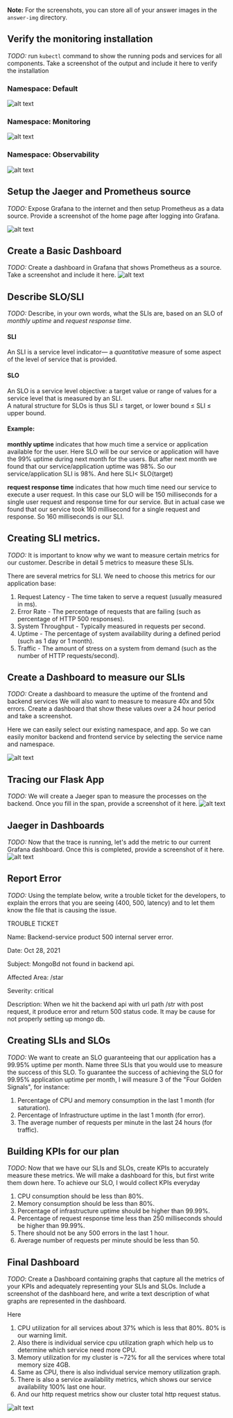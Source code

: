 **Note:** For the screenshots, you can store all of your answer images in the `answer-img` directory.

## Verify the monitoring installation
[//]: # ()
*TODO:* run `kubectl` command to show the running pods and services for all components. Take a screenshot of the output and include it here to verify the installation

### Namespace: Default
![alt text](answer-img/kubectl_get_all_pods.png)
### Namespace: Monitoring
![alt text](answer-img/kubectl_get_all_monitoring_pods.png)
### Namespace: Observability
![alt text](answer-img/kubectl_get_all_observability.png)

## Setup the Jaeger and Prometheus source
*TODO:* Expose Grafana to the internet and then setup Prometheus as a data source. Provide a screenshot of the home page after logging into Grafana.

![alt text](answer-img/grafana-home.png)
## Create a Basic Dashboard
*TODO:* Create a dashboard in Grafana that shows Prometheus as a source. Take a screenshot and include it here.
![alt text](answer-img/grafana-dashboard.png)

## Describe SLO/SLI
*TODO:* Describe, in your own words, what the SLIs are, based on an SLO of *monthly uptime* and *request response time*.

#### SLI
An SLI is a service level indicator— a *quantitative* measure of some aspect of the level of service that is provided.
#### SLO
An SLO is a service level objective: a target value or range of values for a service level that is measured by an SLI.<br>
A natural structure for SLOs is thus SLI ≤ target, or lower bound ≤ SLI ≤ upper bound.

#### Example:
**monthly uptime** indicates that how much time a service or application available for the user. 
Here SLO will be our service or application will have the 99% uptime  during next month for the users.
But after next month we found that our service/application uptime was 98%. So our service/application
SLI is 98%. And here SLI< SLO(target)

**request response time** indicates that how much time need our service to execute a user request.
In this case our SLO will be 150 milliseconds  for a single user request and response time for our service. 
But in actual case we found that our service took 160 millisecond for a single request and response. So
160 milliseconds is our SLI.


## Creating SLI metrics.
*TODO:* It is important to know why we want to measure certain metrics for our customer. Describe in detail 5 metrics to measure these SLIs. 

There are several metrics for SLI. We need to choose this metrics for our application base:

  1. Request Latency - The time taken to serve a request (usually measured in ms).
  2. Error Rate - The percentage of requests that are failing (such as percentage of HTTP 500 responses).
  3. System Throughput - Typically measured in requests per second. 
  4. Uptime - The percentage of system availability during a defined period (such as 1 day or 1 month).
  5. Traffic - The amount of stress on a system from demand (such as the number of HTTP requests/second).

## Create a Dashboard to measure our SLIs
*TODO:* Create a dashboard to measure the uptime of the frontend and backend services We will also want to measure to measure 40x and 50x errors. Create a dashboard that show these values over a 24 hour period and take a screenshot.

Here we can easily select our existing namespace, and app.
So we can easily monitor backend and frontend service by selecting the service name and namespace.

![alt text](answer-img/uptime_http_4x_5x.png)

## Tracing our Flask App
*TODO:*  We will create a Jaeger span to measure the processes on the backend. Once you fill in the span, provide a screenshot of it here.
![alt text](answer-img/jaeger_tracing-backend.png)
## Jaeger in Dashboards
*TODO:* Now that the trace is running, let's add the metric to our current Grafana dashboard. Once this is completed, provide a screenshot of it here.
![alt text](answer-img/grafana-traning-backend.png)
## Report Error
*TODO:* Using the template below, write a trouble ticket for the developers, to explain the errors that you are seeing (400, 500, latency) and to let them know the file that is causing the issue.

TROUBLE TICKET

Name: Backend-service product 500 internal server error.

Date: Oct 28, 2021

Subject: MongoBd not found in backend api.

Affected Area: /star

Severity: critical

Description: When we hit the backend api with url path /str with post request, it produce error and return 500
status code. It may be cause for not properly setting up mongo db. 


## Creating SLIs and SLOs
*TODO:* We want to create an SLO guaranteeing that our application has a 99.95% uptime per month. Name three SLIs that you would use to measure the success of this SLO.
To guarantee the success of achieving the SLO for 99.95% application uptime per month, 
I will measure 3 of the "Four Golden Signals", for instance:

  1. Percentage of CPU and memory consumption in the last 1 month (for saturation).
  2. Percentage of Infrastructure uptime in the last 1 month (for error).
  3. The average number of requests per minute in the last 24 hours (for traffic).

## Building KPIs for our plan
*TODO*: Now that we have our SLIs and SLOs, create KPIs to accurately measure these metrics. We will make a dashboard for this, but first write them down here.
To achieve our SLO, I would collect KPIs everyday

  1. CPU consumption should be less than 80%.
  2. Memory consumption should be less than 80%.
  3. Percentage of infrastructure uptime should be higher than 99.99%.
  4. Percentage of request response time less than 250 milliseconds should be higher than 99.99%.
  5. There should not be any 500 errors in the last 1 hour.
  6. Average number of requests per minute should be less than 50.
## Final Dashboard
*TODO*: Create a Dashboard containing graphs that capture all the metrics of your KPIs and adequately representing your SLIs and SLOs. Include a screenshot of the dashboard here, and write a text description of what graphs are represented in the dashboard.

Here
1. CPU utilization for all services about 37% which is less that 80%. 80% is our warning limit.
2. Also there is individual service cpu utilization graph which help us to determine which service
need more CPU.
3. Memory utilization for my cluster is ~72% for all the services where total memory size 4GB.
4. Same as CPU, there is also individual service memory utilization graph. 
5. There is also a service availability metrics, which shows our service availability 100% last one hour. 
6. And our http request metrics show our cluster total http request status. 

![alt text](answer-img/kpis.png)
